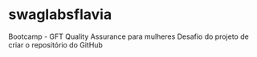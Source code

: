 # swaglabsflavia
Bootcamp - GFT Quality Assurance para mulheres
Desafio do projeto de criar o repositório do GitHub
